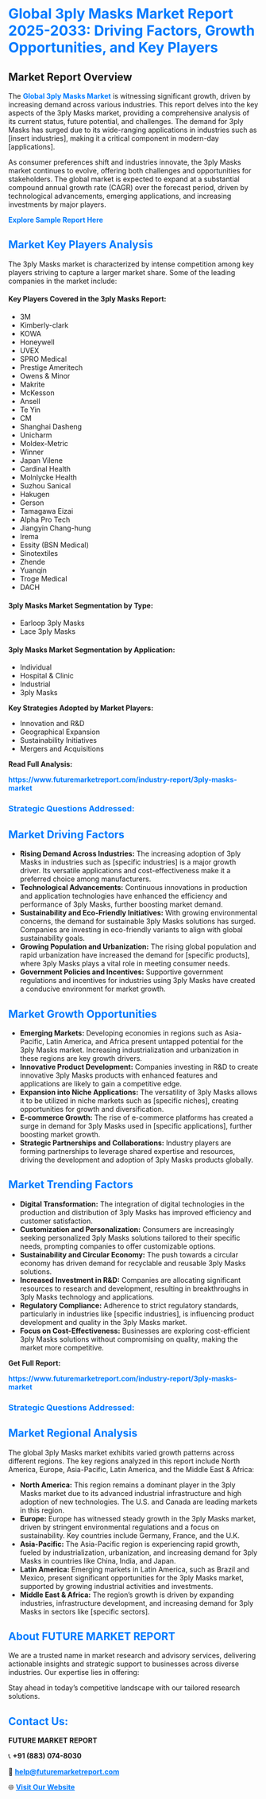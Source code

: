 <h1 style="color: #007BFF;">Global 3ply Masks Market Report 2025-2033: Driving Factors, Growth Opportunities, and Key Players</h1>

<section id="overview">
<h2>Market Report Overview</h2>
<p>The <a href="https://www.futuremarketreport.com/industry-report/3ply-masks-market" style="color: #007BFF; text-decoration: none;"><strong>Global 3ply Masks Market</strong></a> is witnessing significant growth, driven by increasing demand across various industries. This report delves into the key aspects of the 3ply Masks market, providing a comprehensive analysis of its current status, future potential, and challenges. The demand for 3ply Masks has surged due to its wide-ranging applications in industries such as [insert industries], making it a critical component in modern-day [applications].</p>
<p>As consumer preferences shift and industries innovate, the 3ply Masks market continues to evolve, offering both challenges and opportunities for stakeholders. The global market is expected to expand at a substantial compound annual growth rate (CAGR) over the forecast period, driven by technological advancements, emerging applications, and increasing investments by major players.</p>
</section>

<section id="overview">
<p><a href="https://www.futuremarketreport.com/request-sample/reportId=120666" style="color: #007BFF; text-decoration: none;"><strong>Explore Sample Report Here</strong></a></p>
</section>

<section id="key-players">
<h2 style="color: #007BFF;">Market Key Players Analysis</h2>
<p>The 3ply Masks market is characterized by intense competition among key players striving to capture a larger market share. Some of the leading companies in the market include:</p>
<h4>Key Players Covered in the 3ply Masks Report:</h4>
<ul><li>3M</li><li>Kimberly-clark</li><li>KOWA</li><li>Honeywell</li><li>UVEX</li><li>SPRO Medical</li><li>Prestige Ameritech</li><li>Owens &amp; Minor</li><li>Makrite</li><li>McKesson</li><li>Ansell</li><li>Te Yin</li><li>CM</li><li>Shanghai Dasheng</li><li>Unicharm</li><li>Moldex-Metric</li><li>Winner</li><li>Japan Vilene</li><li>Cardinal Health</li><li>Molnlycke Health</li><li>Suzhou Sanical</li><li>Hakugen</li><li>Gerson</li><li>Tamagawa Eizai</li><li>Alpha Pro Tech</li><li>Jiangyin Chang-hung</li><li>Irema</li><li>Essity (BSN Medical)</li><li>Sinotextiles</li><li>Zhende</li><li>Yuanqin</li><li>Troge Medical</li><li>DACH</li></ul>
<h4>3ply Masks Market Segmentation by Type:</h4>
<ul><li>Earloop 3ply Masks</li><li>Lace 3ply Masks</li></ul>

<h4>3ply Masks Market Segmentation by Application:</h4>
<ul><li>Individual</li><li>Hospital &amp; Clinic</li><li>Industrial</li><li>3ply Masks</li></ul>
<p><strong>Key Strategies Adopted by Market Players:</strong></p>
<ul>
<li>Innovation and R&D</li>
<li>Geographical Expansion</li>
<li>Sustainability Initiatives</li>
<li>Mergers and Acquisitions</li>
</ul>
</section>

<section>
<p><strong>Read Full Analysis: </strong></p><a href="https://www.futuremarketreport.com/industry-report/3ply-masks-market" style="color: #007BFF; text-decoration: none;"><strong>https://www.futuremarketreport.com/industry-report/3ply-masks-market</strong></a>
<h3 style="color: #007BFF;">Strategic Questions Addressed:</h3>
</section>

<section id="driving-factors">
<h2 style="color: #007BFF;">Market Driving Factors</h2>
<ul>
<li><strong>Rising Demand Across Industries:</strong> The increasing adoption of 3ply Masks in industries such as [specific industries] is a major growth driver. Its versatile applications and cost-effectiveness make it a preferred choice among manufacturers.</li>
<li><strong>Technological Advancements:</strong> Continuous innovations in production and application technologies have enhanced the efficiency and performance of 3ply Masks, further boosting market demand.</li>
<li><strong>Sustainability and Eco-Friendly Initiatives:</strong> With growing environmental concerns, the demand for sustainable 3ply Masks solutions has surged. Companies are investing in eco-friendly variants to align with global sustainability goals.</li>
<li><strong>Growing Population and Urbanization:</strong> The rising global population and rapid urbanization have increased the demand for [specific products], where 3ply Masks plays a vital role in meeting consumer needs.</li>
<li><strong>Government Policies and Incentives:</strong> Supportive government regulations and incentives for industries using 3ply Masks have created a conducive environment for market growth.</li>
</ul>
</section>

<section id="growth-opportunities">
<h2 style="color: #007BFF;">Market Growth Opportunities</h2>
<ul>
<li><strong>Emerging Markets:</strong> Developing economies in regions such as Asia-Pacific, Latin America, and Africa present untapped potential for the 3ply Masks market. Increasing industrialization and urbanization in these regions are key growth drivers.</li>
<li><strong>Innovative Product Development:</strong> Companies investing in R&D to create innovative 3ply Masks products with enhanced features and applications are likely to gain a competitive edge.</li>
<li><strong>Expansion into Niche Applications:</strong> The versatility of 3ply Masks allows it to be utilized in niche markets such as [specific niches], creating opportunities for growth and diversification.</li>
<li><strong>E-commerce Growth:</strong> The rise of e-commerce platforms has created a surge in demand for 3ply Masks used in [specific applications], further boosting market growth.</li>
<li><strong>Strategic Partnerships and Collaborations:</strong> Industry players are forming partnerships to leverage shared expertise and resources, driving the development and adoption of 3ply Masks products globally.</li>
</ul>
</section>

<section id="trending-factors">
<h2 style="color: #007BFF;">Market Trending Factors</h2>
<ul>
<li><strong>Digital Transformation:</strong> The integration of digital technologies in the production and distribution of 3ply Masks has improved efficiency and customer satisfaction.</li>
<li><strong>Customization and Personalization:</strong> Consumers are increasingly seeking personalized 3ply Masks solutions tailored to their specific needs, prompting companies to offer customizable options.</li>
<li><strong>Sustainability and Circular Economy:</strong> The push towards a circular economy has driven demand for recyclable and reusable 3ply Masks solutions.</li>
<li><strong>Increased Investment in R&D:</strong> Companies are allocating significant resources to research and development, resulting in breakthroughs in 3ply Masks technology and applications.</li>
<li><strong>Regulatory Compliance:</strong> Adherence to strict regulatory standards, particularly in industries like [specific industries], is influencing product development and quality in the 3ply Masks market.</li>
<li><strong>Focus on Cost-Effectiveness:</strong> Businesses are exploring cost-efficient 3ply Masks solutions without compromising on quality, making the market more competitive.</li>
</ul>
</section>

<section>
<p><strong>Get Full Report: </strong></p><a href="https://www.futuremarketreport.com/industry-report/3ply-masks-market" style="color: #007BFF; text-decoration: none;"><strong>https://www.futuremarketreport.com/industry-report/3ply-masks-market</strong></a>
<h3 style="color: #007BFF;">Strategic Questions Addressed:</h3>
</section>


<section id="regional-analysis">
<h2 style="color: #007BFF;">Market Regional Analysis</h2>
<p>The global 3ply Masks market exhibits varied growth patterns across different regions. The key regions analyzed in this report include North America, Europe, Asia-Pacific, Latin America, and the Middle East & Africa:</p>
<ul>
<li><strong>North America:</strong> This region remains a dominant player in the 3ply Masks market due to its advanced industrial infrastructure and high adoption of new technologies. The U.S. and Canada are leading markets in this region.</li>
<li><strong>Europe:</strong> Europe has witnessed steady growth in the 3ply Masks market, driven by stringent environmental regulations and a focus on sustainability. Key countries include Germany, France, and the U.K.</li>
<li><strong>Asia-Pacific:</strong> The Asia-Pacific region is experiencing rapid growth, fueled by industrialization, urbanization, and increasing demand for 3ply Masks in countries like China, India, and Japan.</li>
<li><strong>Latin America:</strong> Emerging markets in Latin America, such as Brazil and Mexico, present significant opportunities for the 3ply Masks market, supported by growing industrial activities and investments.</li>
<li><strong>Middle East & Africa:</strong> The region’s growth is driven by expanding industries, infrastructure development, and increasing demand for 3ply Masks in sectors like [specific sectors].</li>
</ul>
</section>

<footer>
<h2 style="color: #007BFF;">About FUTURE MARKET REPORT</h2>
<p>We are a trusted name in market research and advisory services, delivering actionable insights and strategic support to businesses across diverse industries. Our expertise lies in offering:</p>

<p>Stay ahead in today’s competitive landscape with our tailored research solutions.</p>

<h2 style="color: #007BFF;">Contact Us:</h2>
<p><strong>FUTURE MARKET REPORT</strong></p>
<p>📞 <strong>+91 (883) 074-8030</strong></p>
<p>📧 <strong><a href="mailto:help@futuremarketreport.com" style="color: #007BFF;">help@futuremarketreport.com</a></strong></p>
<p>🌐 <strong><a href="https://www.futuremarketreport.com/" style="color: #007BFF;">Visit Our Website</a></strong></p>
</footer>